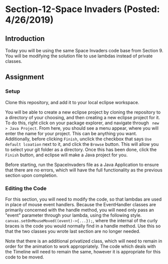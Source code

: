 # Section-12-Space Invaders (Posted: 4/26/2019)

## Introduction

Today you will be using the same Space Invaders code
base from Section 9. You will be modifying the solution 
file to use lambdas instead of private classes. 

## Assignment

### Setup
Clone this repository, and add it to your local eclipse workspace.

You will be able to create a new eclipse project by cloning the repository
to a directory of your choosing, and then creating a new eclipse project 
for it. To do this, right click on your package explorer, and navigate through
``` new > Java Project```. From here, you should see a menu appear, where 
you will enter the name for your project. This can be anything you want. 
Additionally, before clicking ```Finish```, unclick the checkbox that 
says ```Use default lcoation``` next to it, and click the ```Browse``` 
button. This will allow you to select your git folder as a directory. 
Once this has been done, click the ```Finish``` button, and eclipse 
will make a Java project for you. 

Before starting, run the SpaceInvaders file as a Java Application to 
ensure that there are no errors, which will have the full functionality
as the previous section upon completion. 

### Editing the Code
For this section, you will need to modify the code, so that lambdas are 
used in place of mouse event handlers. Because the EventHandler classes
are primarily concerned with the handle method, you will need only 
pass an "event" parameter through your lambda, using the following style.
```canvas.setOnMouseMoved((event)->{...});```, where the internal of 
the curly braces is the code you would normally find in a handle method. 
Use this so that the two classes you wrote last section are no longer 
needed. 

Note that there is an additional privatized class, which will need to 
remain in order for the animation to work appropriately. The code which 
deals with the Timeline will need to remain the same, however it is appropriate
for this code to be moved. 
